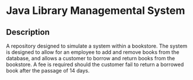 # Java Library Managemental System

## Description

A repository designed to simulate a system within a bookstore. The system is designed to allow for an employee to add and remove books from the database, and allows a customer to borrow and return books from the bookstore. A fee is required should the customer fail to return a borrowed book after the passage of 14 days.
